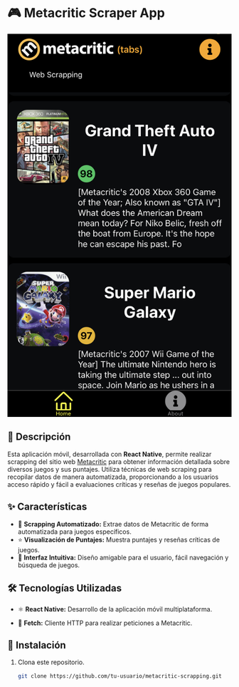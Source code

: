 # 🎮 Metacritic Scraper App
![Link an image.](metaccri.jpg)

## 📖 Descripción
Esta aplicación móvil, desarrollada con **React Native**, permite realizar scrapping del sitio web [Metacritic](https://www.metacritic.com) para obtener información detallada sobre diversos juegos y sus puntajes. Utiliza técnicas de web scraping para recopilar datos de manera automatizada, proporcionando a los usuarios acceso rápido y fácil a evaluaciones críticas y reseñas de juegos populares.

## ✨ Características
- 🤖 **Scrapping Automatizado:** Extrae datos de Metacritic de forma automatizada para juegos específicos.
- ⭐ **Visualización de Puntajes:** Muestra puntajes y reseñas críticas de juegos.
- 📱 **Interfaz Intuitiva:** Diseño amigable para el usuario, fácil navegación y búsqueda de juegos.

## 🛠️ Tecnologías Utilizadas
- ⚛️ **React Native:** Desarrollo de la aplicación móvil multiplataforma.

- 🚀 **Fetch:** Cliente HTTP para realizar peticiones a Metacritic.


## 🚀 Instalación
1. Clona este repositorio.
   ```bash
   git clone https://github.com/tu-usuario/metacritic-scrapping.git

